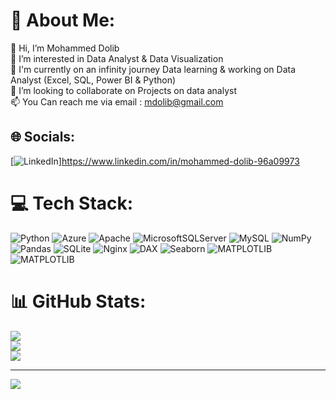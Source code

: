 # 💫 About Me:
👋 Hi, I’m Mohammed Dolib<br>👀 I’m interested in Data Analyst & Data Visualization<br>🌱 I'm currently on an infinity journey Data learning & working on Data Analyst (Excel, SQL, Power BI & Python)<br>💞️ I’m looking to collaborate on Projects on data analyst<br>📫 You Can reach me via email : mdolib@gmail.com


## 🌐 Socials:
[![LinkedIn](https://img.shields.io/badge/LinkedIn-%230077B5.svg?logo=linkedin&logoColor=white)]https://www.linkedin.com/in/mohammed-dolib-96a09973

# 💻 Tech Stack:
![Python](https://img.shields.io/badge/python-3670A0?style=for-the-badge&logo=python&logoColor=ffdd54) ![Azure](https://img.shields.io/badge/azure-%230072C6.svg?style=for-the-badge&logo=azure-devops&logoColor=white) ![Apache](https://img.shields.io/badge/apache-%23D42029.svg?style=for-the-badge&logo=apache&logoColor=white) ![MicrosoftSQLServer](https://img.shields.io/badge/Microsoft%20SQL%20Sever-CC2927?style=for-the-badge&logo=microsoft%20sql%20server&logoColor=white) ![MySQL](https://img.shields.io/badge/mysql-%2300f.svg?style=for-the-badge&logo=mysql&logoColor=white) ![NumPy](https://img.shields.io/badge/numpy-%23013243.svg?style=for-the-badge&logo=numpy&logoColor=white) ![Pandas](https://img.shields.io/badge/pandas-%23150458.svg?style=for-the-badge&logo=pandas&logoColor=white) ![SQLite](https://img.shields.io/badge/sqlite-%2307405e.svg?style=for-the-badge&logo=sqlite&logoColor=white) ![Nginx](https://img.shields.io/badge/nginx-%23009639.svg?style=for-the-badge&logo=nginx&logoColor=white)
![DAX](https://img.shields.io/badge/DAX-3670A0?style=for-the-badge&logo=DAX&logoColor=ffdd54)
![Seaborn](https://img.shields.io/badge/Seaborn-3670A0?style=for-the-badge&logo=Seaborn&logoColor=ffdd54)
![MATPLOTLIB](https://img.shields.io/badge/MATPLOTLIB-3670A0?style=for-the-badge&logo=MATPLOTLIB&logoColor=ffdd54)
![MATPLOTLIB](https://img.shields.io/badge/MATPLOTLIB-3670A0?style=for-the-badge&logo=MATPLOTLIB&logoColor=ffdd54)
# 📊 GitHub Stats:
![](https://github-readme-stats.vercel.app/api?username=mdolib&theme=dark&hide_border=false&include_all_commits=true&count_private=true)<br/>
![](https://github-readme-streak-stats.herokuapp.com/?user=mdolib&theme=dark&hide_border=false)<br/>
![](https://github-readme-stats.vercel.app/api/top-langs/?username=mdolib&theme=dark&hide_border=false&include_all_commits=true&count_private=true&layout=compact)

---
[![](https://visitcount.itsvg.in/api?id=mdolib&icon=0&color=0)](https://visitcount.itsvg.in)

<!---
mdolib/mdolib is a ✨ special ✨ repository because its `README.md` (this file) appears on your GitHub profile.
You can click the Preview link to take a look at your changes.
--->

